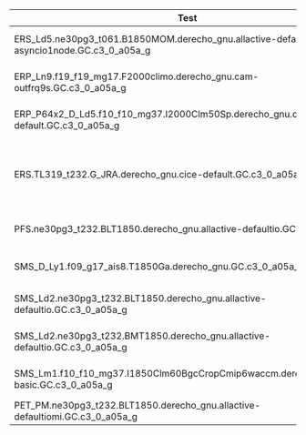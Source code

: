 |                        Test                                                                        | Funct | base  | Memlk | Memcm | Thrp | Namelst| Comment                       |      Note             |
|----------------------------------------------------------------------------------------------------|-------|-------|-------|-------|------|--------|-------------------------------|-----------------------|
|ERS_Ld5.ne30pg3_t061.B1850MOM.derecho_gnu.allactive-defaultio--drv-asyncio1node.GC.c3_0_a05a_g |`rgb(255,0,0)`__SFAIL__`rgb(255,255,255)`|	---- |---- |---- |----|	---- |	CREATE_NEWCASE fail! |Double-click to edit.|
|ERP_Ln9.f19_f19_mg17.F2000climo.derecho_gnu.cam-outfrq9s.GC.c3_0_a05a_g |	PASS| 	PASS |	PASS |	__FAIL__ |	PASS |	__FAIL__ |		Could not interpret CPRNC output [Errno 2] No such file or directory: '/glade/campaign/cesm/cesmdata/cesm_baselines/cesm3_0_alpha04b/ERP_Ln9.f19_f19_mg17.F2000climo.derecho_gnu.cam-outfrq9s/cpl-mem.log' insufficient data for memleak test |	Double-click to edit|
|ERP_P64x2_D_Ld5.f10_f10_mg37.I2000Clm50Sp.derecho_gnu.clm-default.GC.c3_0_a05a_g 	|PASS |	PASS |	PASS 	|PASS |	PASS 	|PASS 	|	Could not interpret CPRNC output |	Double-click to edit|
|ERS.TL319_t232.G_JRA.derecho_gnu.cice-default.GC.c3_0_a05a_g 	|PASS 	|PASS 	|PASS 	|PASS |	PASS 	|__FAIL__ 		Could not interpret CPRNC output |	Double-click to edit|
|PFS.ne30pg3_t232.BLT1850.derecho_gnu.allactive-defaultio.GC.c3_0_a05a_g |	PASS |	__FAIL__ 	|PASS 	|PASS |	PASS 	|__FAIL__ 		|DIFF |	Double-click to edit|
|SMS_D_Ly1.f09_g17_ais8.T1850Ga.derecho_gnu.GC.c3_0_a05a_g 	|PASS |	PASS 	|PASS 	|__FAIL__ 	|PASS |	PASS 		|Could not interpret CPRNC output [Errno 2] No such file or directory: '/glade/campaign/cesm/cesmdata/cesm_baselines/cesm3_0_alpha04b/SMS_D_Ly1.f09_g17_ais8.T1850Ga.derecho_gnu/cpl-mem.log' insufficient data for memleak test |	Double-click to edit|
|SMS_Ld2.ne30pg3_t232.BLT1850.derecho_gnu.allactive-defaultio.GC.c3_0_a05a_g 	|PASS 	|__FAIL__ 	|PASS 	|__FAIL__ |	PASS |	__FAIL__| 		DIFF [Errno 2] No such file or directory: '/glade/campaign/cesm/cesmdata/cesm_baselines/cesm3_0_alpha04b/SMS_Ld2.ne30pg3_t232.BLT1850.derecho_gnu.allactive-defaultio/cpl-mem.log' insufficient data for memleak test 	|Double-click to edit|
|SMS_Ld2.ne30pg3_t232.BMT1850.derecho_gnu.allactive-defaultio.GC.c3_0_a05a_g |	PASS |	__FAIL__ 	|PASS |	__FAIL__ |	PASS |	__FAIL__ |		DIFF [Errno 2] No such file or directory: '/glade/campaign/cesm/cesmdata/cesm_baselines/cesm3_0_alpha04b/SMS_Ld2.ne30pg3_t232.BMT1850.derecho_gnu.allactive-defaultio/cpl-mem.log' insufficient data for memleak test |	Double-click to edit|
|SMS_Lm1.f10_f10_mg37.I1850Clm60BgcCropCmip6waccm.derecho_gnu.clm-basic.GC.c3_0_a05a_g 	|PASS 	|PASS 	|PASS 	|PASS 	|PASS |	PASS 	|	Could not interpret CPRNC output 	|Double-click to edit|
|PET_PM.ne30pg3_t232.BLT1850.derecho_gnu.allactive-defaultiomi.GC.c3_0_a05a_g |	__FAIL__ |	---- |	---- |	---- |	---- |	__FAIL__ |		RUN fail! ||
